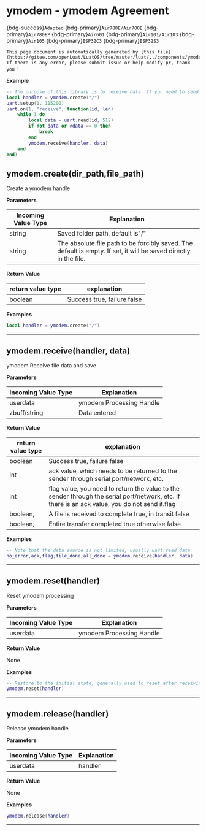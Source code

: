 # ymodem - ymodem Agreement

{bdg-success}`Adapted` {bdg-primary}`Air780E/Air700E` {bdg-primary}`Air780EP` {bdg-primary}`Air601` {bdg-primary}`Air101/Air103` {bdg-primary}`Air105` {bdg-primary}`ESP32C3` {bdg-primary}`ESP32S3`

```{note}
This page document is automatically generated by [this file](https://gitee.com/openLuat/LuatOS/tree/master/luat/../components/ymodem/luat_lib_ymodem.c). If there is any error, please submit issue or help modify pr, thank you！
```


**Example**

```lua
-- The purpose of this library is to receive data. If you need to send files, it is recommended to use xmodem library.
local handler = ymodem.create("/")
uart.setup(1, 115200)
uart.on(1, "receive", function(id, len)
	while 1 do
		local data = uart.read(id, 512)
		if not data or #data == 0 then
			break
		end
		ymodem.receive(handler, data)
	end
end)

```

## ymodem.create(dir_path,file_path)



Create a ymodem handle

**Parameters**

|Incoming Value Type | Explanation|
|-|-|
|string|Saved folder path, default is"/"|
|string|The absolute file path to be forcibly saved. The default is empty. If set, it will be saved directly in the file.|

**Return Value**

|return value type | explanation|
|-|-|
|boolean|Success true, failure false|

**Examples**

```lua
local handler = ymodem.create("/")

```

---

## ymodem.receive(handler, data)



ymodem Receive file data and save

**Parameters**

|Incoming Value Type | Explanation|
|-|-|
|userdata|ymodem Processing Handle|
|zbuff/string|Data entered|

**Return Value**

|return value type | explanation|
|-|-|
|boolean|Success true, failure false|
|int|ack value, which needs to be returned to the sender through serial port/network, etc.|
|int|flag value, you need to return the value to the sender through the serial port/network, etc. If there is an ack value, you do not send it.flag|
|boolean,|A file is received to complete true, in transit false|
|boolean,|Entire transfer completed true otherwise false|

**Examples**

```lua
-- Note that the data source is not limited, usually uart.read data
no_error,ack,flag,file_done,all_done = ymodem.receive(handler, data)

```

---

## ymodem.reset(handler)



Reset ymodem processing

**Parameters**

|Incoming Value Type | Explanation|
|-|-|
|userdata|ymodem Processing Handle|

**Return Value**

None

**Examples**

```lua
-- Restore to the initial state, generally used to reset after receiving errors, so that the next reception
ymodem.reset(handler)

```

---

## ymodem.release(handler)



Release ymodem handle

**Parameters**

|Incoming Value Type | Explanation|
|-|-|
|userdata|handler|

**Return Value**

None

**Examples**

```lua
ymodem.release(handler)

```

---

